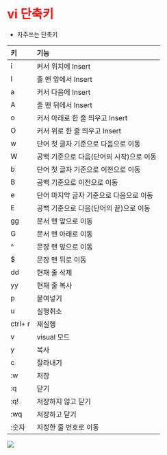 <h1 style="color:red">vi 단축키</h1>



* 자주쓰는 단축키 

| 키      | 기능                                     |
| :------ | :--------------------------------------- |
| i       | 커서 위치에 Insert                       |
| I       | 줄 맨 앞에서 Insert                      |
| a       | 커서 다음에 Insert                       |
| A       | 줄 맨 뒤에서 Insert                      |
| o       | 커서 아래로 한 줄 띄우고 Insert          |
| O       | 커서 위로 한 줄 띄우고 Insert            |
| w       | 단어 첫 글자 기준으로 다음으로 이동      |
| W       | 공백 기준으로 다음(단어의 시작)으로 이동 |
| b       | 단어 첫 글자 기준으로 이전으로 이동      |
| B       | 공백 기준으로 이전으로 이동              |
| e       | 단어 마지막 글자 기준으로 다음으로 이동  |
| E       | 공백 기준으로 다음(단어의 끝)으로 이동   |
| gg      | 문서 맨 앞으로 이동                      |
| G       | 문서 맨 아래로 이동                      |
| ^       | 문장 맨 앞으로 이동                      |
| $       | 문장 맨 뒤로 이동                        |
| dd      | 현재 줄 삭제                             |
| yy      | 현재 줄 복사                             |
| p       | 붙여넣기                                 |
| u       | 실행취소                                 |
| ctrl+ r | 재실행                                   |
| v       | visual 모드                              |
| y       | 복사                                     |
| c       | 잘라내기                                 |
| :w      | 저장                                     |
| :q      | 닫기                                     |
| :q!     | 저장하지 않고 닫기                       |
| :wq     | 저장하고 닫기                            |
| :숫자   | 지정한 줄 번호로 이동                    |



![](https://wayhome25.github.io/assets/post-img/etc/vi-cheat.png)